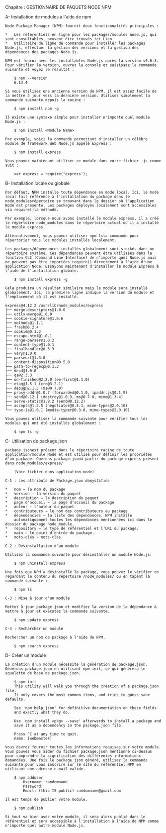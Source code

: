 Chapitre : GESTIONNAIRE DE PAQUETS NODE NPM

A-  Installation de modules à l'aide de npm

    Node Package Manager (NPM) fournit deux fonctionnalités principales :

    *   Les référentiels en ligne pour les packages/modules node.js, qui sont consultables, peuvent être trouvés ici Lien
    *   Utilitaire de ligne de commande pour installer les packages Node.js, effectuer la gestion des versions et la gestion des dépendances des packages Node.js.

    NPM est fourni avec les installables Node.js après la version v0.6.3. Pour vérifier la version, ouvrez la console et saisissez la commande suivante et voyez le résultat :

        $ npm --version
        6.13.4

    Si vous utilisez une ancienne version de NPM, il est assez facile de la mettre à jour vers la dernière version. Utilisez simplement la commande suivante depuis la racine :

        $ npm install npm -g

    Il existe une syntaxe simple pour installer n'importe quel module Node.js :

        $ npm install <Module Name>

    Par exemple, voici la commande permettant d'installer un célèbre module de framework Web Node.js appelé Express :

        $ npm install express

    Vous pouvez maintenant utiliser ce module dans votre fichier .js comme suit :

        var express = require('express');

B-  Installation locale ou globale

    Par défaut, NPM installe toute dépendance en mode local. Ici, le mode local fait référence à l'installation du package dans le node_modulesrépertoire se trouvant dans le dossier où l'application Node est présente. Les packages déployés localement sont accessibles via require()la méthode.

    Par exemple, lorsque nous avons installé le module express, il a créé le répertoire node_modules dans le répertoire actuel où il a installé le module express.

    Alternativement, vous pouvez utiliser npm lsla commande pour répertorier tous les modules installés localement.

    Les packages/dépendances installés globalement sont stockés dans un répertoire système. Ces dépendances peuvent être utilisées dans la fonction CLI (Command Line Interface) de n'importe quel Node.js mais ne peuvent pas être importées require() directement à l'aide d'une application Node. Essayons maintenant d'installer le module Express à l'aide de l'installation globale.

        $ npm install express -g

    Cela produira un résultat similaire mais le module sera installé globalement. Ici, la première ligne indique la version du module et l'emplacement où il est installé.

    express@4.12.2 /usr/lib/node_modules/express
    ├── merge-descriptors@1.0.0
    ├── utils-merge@1.0.0
    ├── cookie-signature@1.0.6
    ├── methods@1.1.1
    ├── fresh@0.2.4
    ├── cookie@0.1.2
    ├── escape-html@1.0.1
    ├── range-parser@1.0.2
    ├── content-type@1.0.1
    ├── finalhandler@0.3.3
    ├── vary@1.0.0
    ├── parseurl@1.3.0
    ├── content-disposition@0.5.0
    ├── path-to-regexp@0.1.3
    ├── depd@1.0.0
    ├── qs@2.3.3
    ├── on-finished@2.2.0 (ee-first@1.1.0)
    ├── etag@1.5.1 (crc@3.2.1)
    ├── debug@2.1.3 (ms@0.7.0)
    ├── proxy-addr@1.0.7 (forwarded@0.1.0, ipaddr.js@0.1.9)
    ├── send@0.12.1 (destroy@1.0.3, ms@0.7.0, mime@1.3.4)
    ├── serve-static@1.9.2 (send@0.12.2)
    ├── accepts@1.2.5 (negotiator@0.5.1, mime-types@2.0.10)
    └── type-is@1.6.1 (media-typer@0.3.0, mime-types@2.0.10)

    Vous pouvez utiliser la commande suivante pour vérifier tous les modules qui ont été installés globalement :

        $ npm ls -g

C-  Utilisation de package.json

    package.jsonest présent dans le répertoire racine de toute application/module Node et est utilisé pour définir les propriétés d'un package. Ouvrons package.jsonà partir du package express présent dans node_modules/express/

        (Voir fichier dans application node)

    C-1 : Les attributs de Package.json démystifiés

    *   nom − le nom du package
    *   version − la version du paquet
    *   description − la description du paquet
    *   page d'accueil − la page d'accueil du package
    *   auteur − l'auteur du paquet
    *   contributeurs − le nom des contributeurs au package
    *   dependencies − la liste des dépendances. NPM installe
        automatiquement toutes les dépendances mentionnées ici dans le dossier du package node_module.
    *   repository − le type de référentiel et l’URL du package.
    *   main − le point d’entrée du package.
    *   mots-clés − mots-clés.

    C-2 : Desinstallation d'un module 

    Utilisez la commande suivante pour désinstaller un module Node.js.

        $ npm uninstall express

    Une fois que NPM a désinstallé le package, vous pouvez le vérifier en regardant le contenu du répertoire /node_modules/ ou en tapant la commande suivante :

        $ npm ls

    C-3 : Mise à jour d'un module

    Mettez à jour package.json et modifiez la version de la dépendance à mettre à jour et exécutez la commande suivante.

        $ npm update express

    C-4 : Recharcher un module 

    Rechercher un nom de package à l'aide de NPM.

        $ npm search express

D-  Créer un module
    
    La création d'un module nécessite la génération de package.json. Générons package.json en utilisant npm init, ce qui générera le squelette de base de package.json.

        $ npm init
        This utility will walk you through the creation of a package.json file.
        It only covers the most common items, and tries to guess sane defaults.

        See 'npm help json' for definitive documentation on these fields
        and exactly what they do.

        Use 'npm install <pkg> --save' afterwards to install a package and
        save it as a dependency in the package.json file.

        Press ^C at any time to quit.
        name: (webmaster)

    Vous devrez fournir toutes les informations requises sur votre module. Vous pouvez vous aider du fichier package.json mentionné ci-dessus pour comprendre la signification des différentes informations demandées. Une fois le package.json généré, utilisez la commande suivante pour vous inscrire sur le site du référentiel NPM en utilisant une adresse e-mail valide.

        $ npm adduser
            Username: randomname
            Password:
            Email: (this IS public) randomname@gmail.com
        
    Il est temps de publier votre module.

        $ npm publish

    Si tout va bien avec votre module, il sera alors publié dans le référentiel et sera accessible à l'installation à l'aide de NPM comme n'importe quel autre module Node.js.